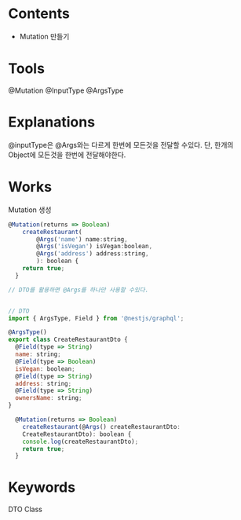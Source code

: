 

# Contents

- Mutation 만들기

# Tools

@Mutation
@InputType
@ArgsType
# Explanations


@inputType은 @Args와는 다르게 한번에
모든것을 전달할 수있다.
단, 한개의 Object에 모든것을 한번에 전달해야한다.


# Works


Mutation 생성

```js
@Mutation(returns => Boolean)
	createRestaurant(
		@Args('name') name:string,
		@Args('isVegan') isVegan:boolean,
		@Args('address') address:string,
		): boolean {
    return true;
  }

// DTO를 활용하면 @Args를 하나만 사용할 수있다.


// DTO
import { ArgsType, Field } from '@nestjs/graphql';

@ArgsType()
export class CreateRestaurantDto {
  @Field(type => String)
  name: string;
  @Field(type => Boolean)
  isVegan: boolean;
  @Field(type => String)
  address: string;
  @Field(type => String)
  ownersName: string;
}

  @Mutation(returns => Boolean)
	createRestaurant(@Args() createRestaurantDto:
	CreateRestaurantDto): boolean {
    console.log(createRestaurantDto);
    return true;
  }
```



# Keywords

DTO Class